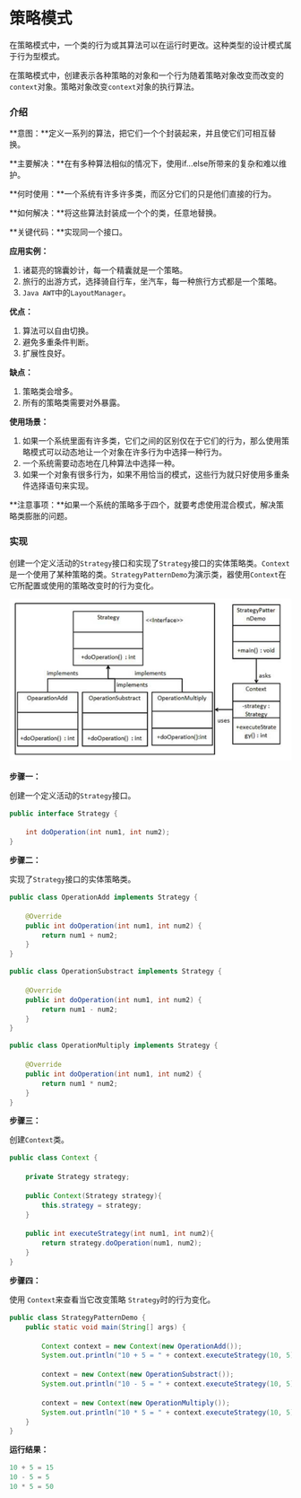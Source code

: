 # 策略模式

在策略模式中，一个类的行为或其算法可以在运行时更改。这种类型的设计模式属于行为型模式。

在策略模式中，创建表示各种策略的对象和一个行为随着策略对象改变而改变的`context`对象。策略对象改变`context`对象的执行算法。

### 介绍

**意图：**定义一系列的算法，把它们一个个封装起来，并且使它们可相互替换。

**主要解决：**在有多种算法相似的情况下，使用if...else所带来的复杂和难以维护。

**何时使用：**一个系统有许多许多类，而区分它们的只是他们直接的行为。

**如何解决：**将这些算法封装成一个个的类，任意地替换。

**关键代码：**实现同一个接口。

**应用实例：**

1. 诸葛亮的锦囊妙计，每一个精囊就是一个策略。
2. 旅行的出游方式，选择骑自行车，坐汽车，每一种旅行方式都是一个策略。
3. `Java AWT`中的`LayoutManager`。

**优点：**

1. 算法可以自由切换。
2. 避免多重条件判断。
3. 扩展性良好。

**缺点：**

1. 策略类会增多。
2. 所有的策略类需要对外暴露。

**使用场景：**

1. 如果一个系统里面有许多类，它们之间的区别仅在于它们的行为，那么使用策略模式可以动态地让一个对象在许多行为中选择一种行为。
2. 一个系统需要动态地在几种算法中选择一种。
3. 如果一个对象有很多行为，如果不用恰当的模式，这些行为就只好使用多重条件选择语句来实现。

**注意事项：**如果一个系统的策略多于四个，就要考虑使用混合模式，解决策略类膨胀的问题。

### 实现

创建一个定义活动的`Strategy`接口和实现了`Strategy`接口的实体策略类。`Context`是一个使用了某种策略的类。`StrategyPatternDemo`为演示类，器使用`Context`在它所配置或使用的策略改变时的行为变化。

![](../Photo/Strategy.png)

**步骤一：**

创建一个定义活动的`Strategy`接口。

```java
public interface Strategy {

    int doOperation(int num1, int num2);
}
```

**步骤二：**

实现了`Strategy`接口的实体策略类。

```java
public class OperationAdd implements Strategy {

    @Override
    public int doOperation(int num1, int num2) {
        return num1 + num2;
    }
}
```

```java
public class OperationSubstract implements Strategy {

    @Override
    public int doOperation(int num1, int num2) {
        return num1 - num2;
    }
}
```

```java
public class OperationMultiply implements Strategy {

    @Override
    public int doOperation(int num1, int num2) {
        return num1 * num2;
    }
}
```

**步骤三：**

创建`Context`类。

```java
public class Context {

    private Strategy strategy;

    public Context(Strategy strategy){
        this.strategy = strategy;
    }

    public int executeStrategy(int num1, int num2){
        return strategy.doOperation(num1, num2);
    }
}
```

**步骤四：**

使用 `Context`来查看当它改变策略 `Strategy`时的行为变化。

```java
public class StrategyPatternDemo {
    public static void main(String[] args) {

        Context context = new Context(new OperationAdd());
        System.out.println("10 + 5 = " + context.executeStrategy(10, 5));

        context = new Context(new OperationSubstract());
        System.out.println("10 - 5 = " + context.executeStrategy(10, 5));

        context = new Context(new OperationMultiply());
        System.out.println("10 * 5 = " + context.executeStrategy(10, 5));
    }
}
```

**运行结果：**

```java
10 + 5 = 15
10 - 5 = 5
10 * 5 = 50
```

